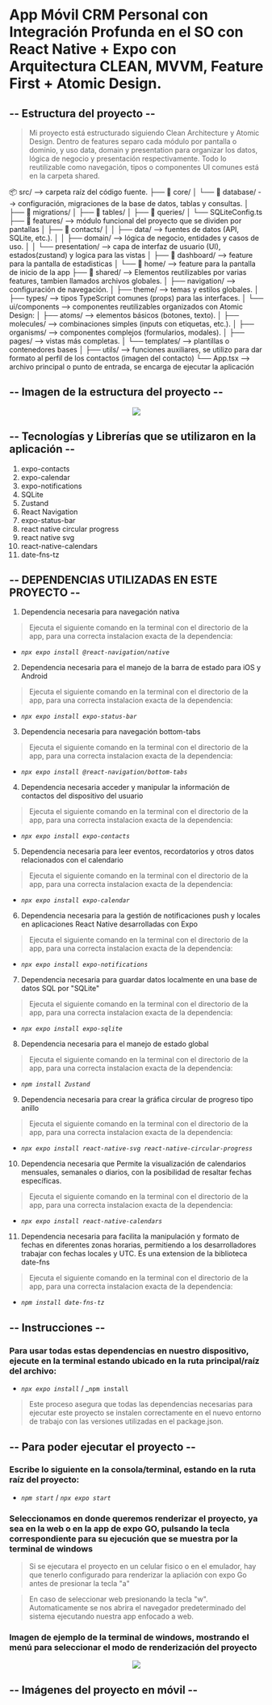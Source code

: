 # App Móvil CRM Personal con Integración Profunda en el SO con React Native + Expo con Arquitectura CLEAN, MVVM, Feature First + Atomic Design.

## -- Estructura del proyecto --
> Mi proyecto está estructurado siguiendo Clean Architecture y Atomic Design. Dentro de features separo cada módulo por pantalla o dominio, y uso data, domain y presentation para organizar los datos, lógica de negocio y presentación respectivamente. Todo lo reutilizable como navegación, tipos o componentes UI comunes está en la carpeta shared.

📦 src/ --> carpeta raíz del código fuente.
├── 📁 core/
│   └── 📁 database/ -->  configuración, migraciones de la base de datos, tablas y consultas.
│       ├── 📁 migrations/ 
│       ├── 📁 tables/
│       ├── 📁 queries/
│       └── SQLiteConfig.ts
├── 📁 features/ --> módulo funcional del proyecto que se dividen por pantallas
│   ├── 📁 contacts/
│   │   ├── data/ --> fuentes de datos (API, SQLite, etc.). 
│   │   ├── domain/ --> lógica de negocio, entidades y casos de uso.
│   │   └── presentation/ --> capa de interfaz de usuario (UI), estados(zustand) y logica para las vistas
│   ├── 📁 dashboard/ --> feature para la pantalla de estadisticas
│   └── 📁 home/ --> feature para la pantalla de inicio de la app
├── 📁 shared/ --> Elementos reutilizables por varias features, tambien llamados archivos globales.
│   ├── navigation/ --> configuración de navegación.
│   ├── theme/ --> temas y estilos globales.
│   ├── types/ --> tipos TypeScript comunes (props) para las interfaces.
│   └── ui/components --> componentes reutilizables organizados con Atomic Design:
│       ├── atoms/ --> elementos básicos (botones, texto).
│       ├── molecules/ --> combinaciones simples (inputs con etiquetas, etc.).
│       ├── organisms/ --> componentes complejos (formularios, modales).
│       ├── pages/ --> vistas más completas.
│       └── templates/ --> plantillas o contenedores bases
│   ├── utils/ --> funciones auxiliares, se utilizo para dar formato al perfil de los contactos (imagen del contacto)
└── App.tsx --> archivo principal o punto de entrada, se encarga de ejecutar la aplicación

## -- Imagen de la estructura del proyecto --
<p align="center">
  <img src="https://github.com/JoseCob/EER_CERTIFICACION_SOFTWARE_8VO_IGTI_JOSE_JESUS_COB_KANTUN/blob/JoseCob-Imagenes-de-prueba/Captura%20de%20pantalla%20(743).png?raw=true"/>
</p>

## -- Tecnologías y Librerías que se utilizaron en la aplicación --
1. expo-contacts
2. expo-calendar
3. expo-notifications
4. SQLite
5. Zustand
6. React Navigation
7. expo-status-bar
8. react native circular progress
9. react native svg
10. react-native-calendars
11. date-fns-tz

## -- DEPENDENCIAS UTILIZADAS EN ESTE PROYECTO -- 
1. Dependencia necesaria para navegación nativa
> Ejecuta el siguiente comando en la terminal con el directorio de la app, para una correcta instalacion exacta de la dependencia:
- _`npx expo install @react-navigation/native`_

2. Dependencia necesaria para el manejo de la barra de estado para iOS y Android
> Ejecuta el siguiente comando en la terminal con el directorio de la app, para una correcta instalacion exacta de la dependencia:
- _`npx expo install expo-status-bar`_

3. Dependencia necesaria para navegación bottom-tabs
> Ejecuta el siguiente comando en la terminal con el directorio de la app, para una correcta instalacion exacta de la dependencia:
- _`npx expo install @react-navigation/bottom-tabs`_

4. Dependencia necesaria acceder y manipular la información de contactos del dispositivo del usuario
> Ejecuta el siguiente comando en la terminal con el directorio de la app, para una correcta instalacion exacta de la dependencia:
- _`npx expo install expo-contacts`_

5. Dependencia necesaria para leer eventos, recordatorios y otros datos relacionados con el calendario
> Ejecuta el siguiente comando en la terminal con el directorio de la app, para una correcta instalacion exacta de la dependencia:
- _`npx expo install expo-calendar`_

6. Dependencia necesaria para la gestión de notificaciones push y locales en aplicaciones React Native desarrolladas con Expo
> Ejecuta el siguiente comando en la terminal con el directorio de la app, para una correcta instalacion exacta de la dependencia:
- _`npx expo install expo-notifications`_

7. Dependencia necesaria para guardar datos localmente en una base de datos SQL por "SQLite"
> Ejecuta el siguiente comando en la terminal con el directorio de la app, para una correcta instalacion exacta de la dependencia:
- _`npx expo install expo-sqlite`_

8. Dependencia necesaria para el manejo de estado global
> Ejecuta el siguiente comando en la terminal con el directorio de la app, para una correcta instalacion exacta de la dependencia:
- _`npm install Zustand`_

9. Dependencia necesaria para crear la gráfica circular de progreso tipo anillo
> Ejecuta el siguiente comando en la terminal con el directorio de la app, para una correcta instalacion exacta de la dependencia:
- _`npx expo install react-native-svg react-native-circular-progress`_

10. Dependencia necesaria que Permite la visualización de calendarios mensuales, semanales o diarios, con la posibilidad de resaltar fechas específicas. 
> Ejecuta el siguiente comando en la terminal con el directorio de la app, para una correcta instalacion exacta de la dependencia:
- _`npx expo install react-native-calendars`_

11. Dependencia necesaria para facilita la manipulación y formato de fechas en diferentes zonas horarias, permitiendo a los desarrolladores trabajar con fechas locales y UTC. Es una extension de la biblioteca date-fns
> Ejecuta el siguiente comando en la terminal con el directorio de la app, para una correcta instalacion exacta de la dependencia:
- _`npm install date-fns-tz`_

## -- Instrucciones --
### Para usar todas estas dependencias en nuestro dispositivo, ejecute en la terminal estando ubicado en la ruta principal/raíz del archivo:
- _`npx expo install`_ / _`npm install`
> Este proceso asegura que todas las dependencias necesarias para ejecutar este proyecto se instalen correctamente en el nuevo entorno de trabajo con las versiones utilizadas en el package.json.

## -- Para poder ejecutar el proyecto --
### Escribe lo siguiente en la consola/terminal, estando en la ruta raíz del proyecto:
- _`npm start`_ / _`npx expo start`_

### Seleccionamos en donde queremos renderizar el proyecto, ya sea en la web o en la app de expo GO, pulsando la tecla correspondiente para su ejecución que se muestra por la terminal de windows
> Si se ejecutara el proyecto en un celular fisico o en el emulador, hay que tenerlo configurado para renderizar la apliación con expo Go antes de presionar la tecla "a"

> En caso de seleccionar web presionando la tecla "w". Automaticamente se nos abrira el navegador predeterminado del sistema ejecutando nuestra app enfocado a web.

### Imagen de ejemplo de la terminal de windows, mostrando el menú para seleccionar el modo de renderización del proyecto
<p align="center">
  <img src="https://github.com/user-attachments/assets/31784924-1b08-4004-9498-149573e7b692"/>
</p>

## -- Imágenes del proyecto en móvil --
